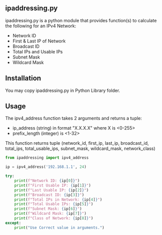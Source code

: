 ## ipaddressing.py
ipaddressing.py is a python module that provides function(s) to calculate the following for an IPv4 Network:
- Network ID
- First & Last IP of Network
- Broadcast ID
- Total IPs and Usable IPs
- Subnet Mask
- Wildcard Mask


## Installation
You may copy ipaddressing.py in Python Library folder.

## Usage
The ipv4_address function takes 2 arguments and returns a tuple:
- ip_address (string) in format "X.X.X.X" where X is <0-255>
- prefix_length (integer) is <1-32>

This function returns tuple (network_id, first_ip, last_ip, broadcast_id, total_ips, total_usable_ips, subnet_mask, wildcard_mask, network_class)

```python
from ipaddressing import ipv4_address

ip = ipv4_address('192.168.1.1', 24)

try:
    print(f"Network ID: {ip[0]}")
    print(f"First Usable IP: {ip[1]}")
    print(f"Last Usable IP: {ip[2]}")
    print(f"Broadcast ID: {ip[3]}")
    print(f"Total IPs in Network: {ip[4]}")
    print(f"Total Usable IPs: {ip[5]}")
    print(f"Subnet Mask: {ip[6]}")
    print(f"Wildcard Mask: {ip[7]}")
    print(f"Class of Network: {ip[8]}")
except:
    print("Use Correct value in arguments.")
```
